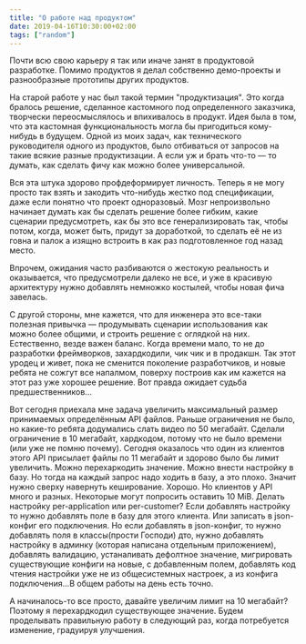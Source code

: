 ```yaml
---
title: "О работе над продуктом"
date: 2019-04-16T10:30:00+02:00
tags: ["random"]
---
```


Почти всю свою карьеру я так или иначе занят в продуктовой разработке. Помимо продуктов я делал собственно демо-проекты и разнообразные прототипы других продуктов. 

На старой работе у нас был такой термин "продуктизация". Это когда бралось решение, сделанное кастомного под определенного заказчика, творчески переосмыслялось и впихивалось в продукт. Идея была в том, что эта кастомная функциональность могла бы пригодиться кому-нибудь в будущем. Одной из моих задач, как технического руководителя одного из продуктов, было отбиваться от запросов на такие всякие разные продуктизации. А если уж и брать что-то — то думать, как сделать фичу как можно более универсальной.

Вся эта штука здорово профдеформирует личность. Теперь я не могу просто так взять и закодить что-нибудь жестко под спецификации, даже если понятно что проект одноразовый. Мозг непроизвольно начинает думать как бы сделать решение более гибким, какие сценарии предусмотреть, как бы это все генерализировать так, чтобы потом, когда, может быть, придут за доработкой, то сделать её не из говна и палок а изящно встроить в как раз подготовленное год назад место. 

Впрочем, ожидания часто разбиваются о жестокую реальность и оказывается, что предусмотрели далеко не все, и уже в красивую архитектуру нужно добавлять немножко костылей, чтобы новая фича завелась.

С другой стороны, мне кажется, что для инженера это все-таки полезная привычка — продумывать сценарии использования как можно более общими, и строить решение с оглядкой на них. Естественно, везде важен баланс. Когда времени мало, то не до разработки фреймворков, захардкодили, чик чик и в продакшн. Так этот уродец и живет, пока не сменится поколение разработчиков, и новые ребята не сожгут все напалмом, поверху построив как им кажется на этот раз уже хорошее решение. Вот правда ожидает судьба предшественников...

Вот сегодня приехала мне задача увеличить максимальный размер принимаемых определённым API файлов. Раньше ограничения не было, но какие-то ребята додумались слать видео по 50 мегабайт. Сделали ограничение в 10 мегабайт, хардкодом, потому что не было времени (или уже не помню почему). Сегодня оказалось что один из клиентов этого API присылает файлы по 11 мегабайт и здорово было бы лимит увеличить. Можно перехаркодить значение. Можно внести настройку в базу. Но тогда на каждый запрос надо ходить в базу, а это плохо. Значит нужно сверху навернуть кеширование. Хорошо. Но клиентов у API много и разных. Некоторые могут попросить оставить 10 MiB. Делать настройку per-application или per-customer? Если добавлять настройку то нужно добавлять поле в базу для этого клиента. Или записать в json-конфиг его подключения. Но если добавлять в json-конфиг, то нужно добавлять поля в классы(прости Господи) дто, нужно добавлять настройку в админку (которая написана отдельным приложением), добавлять валидацию, устаналивать дефолтное значение, мигрировать существующие конфиги на новые, с добавленным полем, добавлять код чтения настройки уже не из общесистемных настроек, а из конфига подключения...В общем работы на день есть точно.

А начиналось-то все просто, давайте увеличим лимит на 10 мегабайт? Поэтому я перехардкодил существующее значение. Будем проделывать правильную работу в следующий раз, когда потребуется изменение, градуируя улучшения.